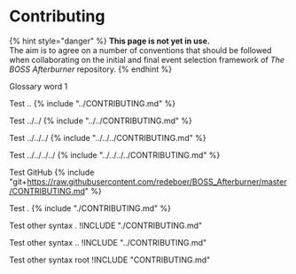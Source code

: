 # Contributing

{% hint style="danger" %}
**This page is not yet in use.**  
The aim is to agree on a number of conventions that should be followed when collaborating on the initial and final event selection framework of _The BOSS Afterburner_ repository.
{% endhint %}

Glossary word 1

Test ..
{% include "../CONTRIBUTING.md" %}

Test ../../
{% include "../../CONTRIBUTING.md" %}

Test ../../../
{% include "../../../CONTRIBUTING.md" %}

Test ../../../../
{% include "../../../../CONTRIBUTING.md" %}

Test GitHub
{% include "git+https://raw.githubusercontent.com/redeboer/BOSS_Afterburner/master/CONTRIBUTING.md" %}

Test .
{% include "./CONTRIBUTING.md" %}

Test other syntax .
!INCLUDE "./CONTRIBUTING.md"

Test other syntax ..
!INCLUDE "../CONTRIBUTING.md"

Test other syntax root
!INCLUDE "CONTRIBUTING.md"